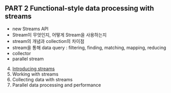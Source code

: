 ## PART 2 Functional-style data processing with streams

- new Streams API
- Stream이 무엇인지, 어떻게 Stream을 사용하는지
- stream의 개념과 collection의 차이점
- stream을 통해 data query : filtering, finding, matching, mapping, reducing
- collector
- parallel stream

4. [Introducing streams](4_introducing_streams/README.md)
5. Working with streams
6. Collecting data with streams
7. Parallel data processing and performance